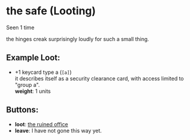 # the safe (Looting)

Seen 1 time

the hinges creak surprisingly loudly for such a small thing.

## Example Loot:

- +1 keycard type a (<code>[a]</code>)  
  it describes itself as a security clearance card, with access limited to "group a".  
  **weight**: 1 units

## Buttons:

- **loot**: [the ruined office](the-ruined-office-Nnkh4ub.md)
- **leave**: I have not gone this way yet.
